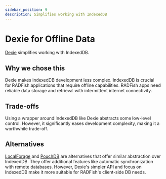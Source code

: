 ```yaml
---
sidebar_position: 9
description: Simplifies working with IndexedDB
---
```


# Dexie for Offline Data
[Dexie](https://dexie.org/) simplifies working with IndexedDB.

## Why we chose this 
Dexie makes IndexedDB development less complex. IndexedDB is crucial for RADFish applications that require offline capabilities. RADFish apps need reliable data storage and retrieval with intermittent internet connectivity. 

## Trade-offs
Using a wrapper around IndexedDB like Dexie abstracts some low-level control. However, it significantly eases development complexity, making it a worthwhile trade-off.

## Alternatives
[LocalForage](https://github.com/localForage/localForage) and [PouchDB](https://github.com/pouchdb/pouchdb) are alternatives that offer similar abstraction over IndexedDB. They offer additional features like automatic synchronization with remote databases. However, Dexie's simpler API and focus on IndexedDB make it more suitable for RADFish's client-side DB needs.
